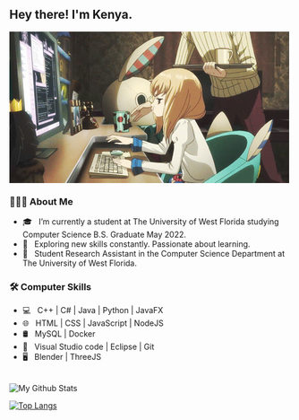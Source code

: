 <h2> Hey there! I'm Kenya. </h2>
<img align="center" alt="GIF" src="https://raw.githubusercontent.com/Kenyaholland/Kenyaholland/master/0_5QSfVcq9XpQLVlNk.gif" width="500"/>

<h3> 👨🏻‍💻 About Me </h3>

- 🎓 &nbsp; I’m currently a student at The University of West Florida studying Computer Science B.S. Graduate May 2022.
- 🤔 &nbsp; Exploring new skills constantly. Passionate about learning.
- 💼 &nbsp; Student Research Assistant in the Computer Science Department at The University of West Florida.

<h3>🛠 Computer Skills</h3>

- 💻 &nbsp; C++ | C# | Java | Python | JavaFX
- 🌐 &nbsp; HTML | CSS | JavaScript | NodeJS
- 🛢 &nbsp; MySQL | Docker 
- 🔧 &nbsp; Visual Studio code | Eclipse | Git
- 🖥 &nbsp; Blender | ThreeJS

<br>

<img align="center" src="https://github-readme-stats.vercel.app/api?username=Kenyaholland&include_all_commits=true&count_private=true&show_icons=true&line_height=20&title_color=7A7ADB&icon_color=2234AE&text_color=D3D3D3&bg_color=0,000000,130F40" alt="My Github Stats">

</br>

[![Top Langs](https://github-readme-stats.vercel.app/api/top-langs/?username=Kenyaholland&layout=compact&text_color=daf7dc&bg_color=151515)](https://github.com/Kenyaholland/github-readme-stats)
